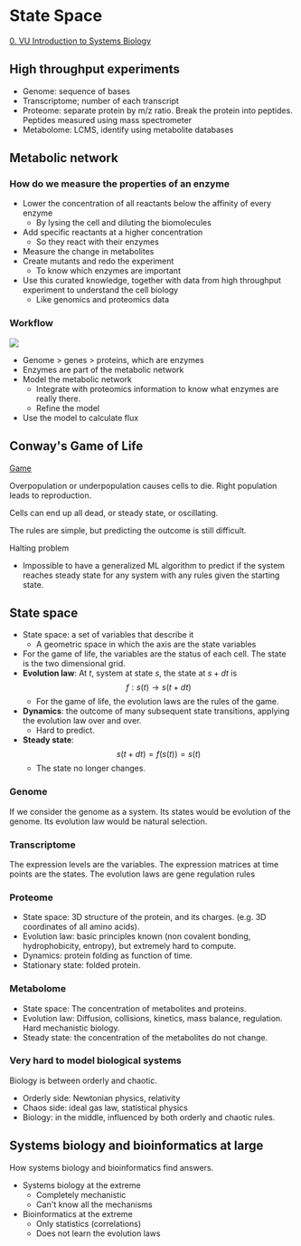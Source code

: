 # State Space

[0. VU Introduction to Systems Biology](0.%20VU%20Introduction%20to%20Systems%20Biology.md)

## High throughput experiments

- Genome: sequence of bases
- Transcriptome; number of each transcript
- Proteome: separate protein by m/z ratio. Break the protein into peptides. Peptides measured using mass spectrometer
- Metabolome: LCMS, identify using metabolite databases

## Metabolic network

### How do we measure the properties of an enzyme

- Lower the concentration of all reactants below the affinity of every enzyme
	- By lysing the cell and diluting the biomolecules
- Add specific reactants at a higher concentration
	- So they react with their enzymes
- Measure the change in metabolites
- Create mutants and redo the experiment
	- To know which enzymes are important
- Use this curated knowledge, together with data from high throughput experiment to understand the cell biology
	- Like genomics and proteomics data

### Workflow

![](Pasted%20image%2020240912135130.png)
- Genome > genes > proteins, which are enzymes
- Enzymes are part of the metabolic network
- Model the metabolic network
	- Integrate with proteomics information to know what enzymes are really there.
	- Refine the model
- Use the model to calculate flux

## Conway's Game of Life

[Game](https://sciencedemos.org.uk/conway_game_of_life.php)

Overpopulation or underpopulation causes cells to die. Right population leads to reproduction.

Cells can end up all dead, or steady state, or oscillating.

The rules are simple, but predicting the outcome is still difficult.

Halting problem
- Impossible to have a generalized ML algorithm to predict if the system reaches steady state for any system with any rules given the starting state.

## State space

- State space: a set of variables that describe it
	- A geometric space in which the axis are the state variables
- For the game of life, the variables are the status of each cell. The state is the two dimensional grid.
- **Evolution law**: At $t$, system at state $s$, the state at $s+dt$ is $$f:s(t)\rightarrow s(t+dt)$$
	- For the game of life, the evolution laws are the rules of the game.
- **Dynamics**: the outcome of many subsequent state transitions, applying the evolution law over and over.
	- Hard to predict.
- **Steady state**: $$s(t+dt)=f(s(t))=s(t)$$
	- The state no longer changes.

### Genome

If we consider the genome as a system. Its states would be evolution of the genome. Its evolution law would be natural selection.

### Transcriptome

The expression levels are the variables. The expression matrices at time points are the states. The evolution laws are gene regulation rules

### Proteome

- State space: 3D structure of the protein, and its charges. (e.g. 3D coordinates of all amino acids).
- Evolution law: basic principles known (non covalent bonding, hydrophobicity, entropy), but extremely hard to compute. 
- Dynamics: protein folding as function of time.
- Stationary state: folded protein.

### Metabolome

- State space: The concentration of metabolites and proteins.
- Evolution law: Diffusion, collisions, kinetics, mass balance, regulation. Hard mechanistic biology.
- Steady state: the concentration of the metabolites do not change.

### Very hard to model biological systems

Biology is between orderly and chaotic.
- Orderly side: Newtonian physics, relativity
- Chaos side: ideal gas law, statistical physics
- Biology: in the middle, influenced by both orderly and chaotic rules.

## Systems biology and bioinformatics at large

How systems biology and bioinformatics find answers.
- Systems biology at the extreme
	- Completely mechanistic
	- Can't know all the mechanisms
- Bioinformatics at the extreme
	- Only statistics (correlations)
	- Does not learn the evolution laws


